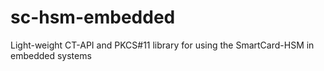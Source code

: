 sc-hsm-embedded
===============

Light-weight CT-API and PKCS#11 library for using the SmartCard-HSM in embedded systems